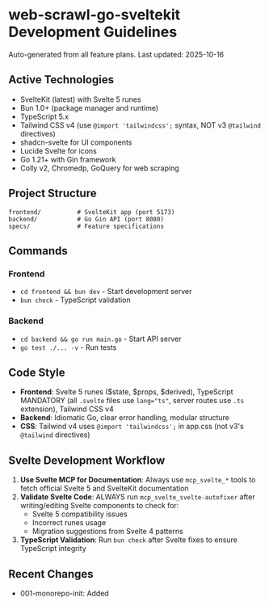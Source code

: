 # web-scrawl-go-sveltekit Development Guidelines

Auto-generated from all feature plans. Last updated: 2025-10-16

## Active Technologies

- SvelteKit (latest) with Svelte 5 runes
- Bun 1.0+ (package manager and runtime)
- TypeScript 5.x
- Tailwind CSS v4 (use `@import 'tailwindcss';` syntax, NOT v3 `@tailwind` directives)
- shadcn-svelte for UI components
- Lucide Svelte for icons
- Go 1.21+ with Gin framework
- Colly v2, Chromedp, GoQuery for web scraping

## Project Structure

```
frontend/          # SvelteKit app (port 5173)
backend/           # Go Gin API (port 8080)
specs/             # Feature specifications
```

## Commands

### Frontend

- `cd frontend && bun dev` - Start development server
- `bun check` - TypeScript validation

### Backend

- `cd backend && go run main.go` - Start API server
- `go test ./... -v` - Run tests

## Code Style

- **Frontend**: Svelte 5 runes ($state, $props, $derived), TypeScript MANDATORY (all `.svelte` files use `lang="ts"`, server routes use `.ts` extension), Tailwind CSS v4
- **Backend**: Idiomatic Go, clear error handling, modular structure
- **CSS**: Tailwind v4 uses `@import 'tailwindcss';` in app.css (not v3's `@tailwind` directives)

## Svelte Development Workflow

1. **Use Svelte MCP for Documentation**: Always use `mcp_svelte_*` tools to fetch official Svelte 5 and SvelteKit documentation
2. **Validate Svelte Code**: ALWAYS run `mcp_svelte_svelte-autofixer` after writing/editing Svelte components to check for:
   - Svelte 5 compatibility issues
   - Incorrect runes usage
   - Migration suggestions from Svelte 4 patterns
3. **TypeScript Validation**: Run `bun check` after Svelte fixes to ensure TypeScript integrity

## Recent Changes

- 001-monorepo-init: Added

<!-- MANUAL ADDITIONS START -->
<!-- MANUAL ADDITIONS END -->
